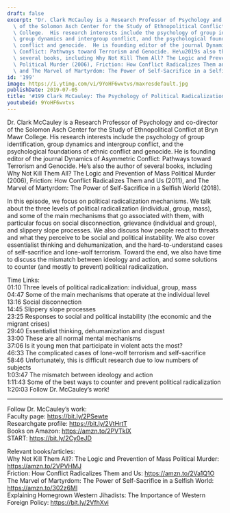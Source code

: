```yaml
---
draft: false
excerpt: "Dr. Clark McCauley is a Research Professor of Psychology and co-director\
  \ of the Solomon Asch Center for the Study of Ethnopolitical Conflict at Bryn Mawr\
  \ College.  His research interests include the psychology of group identification,\
  \ group dynamics and intergroup conflict, and the psychological foundations of ethnic\
  \ conflict and genocide.  He is founding editor of the journal Dynamics of Asymmetric\
  \ Conflict: Pathways toward Terrorism and Genocide. He\u2019s also the author of\
  \ several books, including Why Not Kill Them All? The Logic and Prevention of Mass\
  \ Political Murder (2006), Friction: How Conflict Radicalizes Them and Us (2011),\
  \ and The Marvel of Martyrdom: The Power of Self-Sacrifice in a Selfish World (2018)."
id: '199'
image: https://i.ytimg.com/vi/9YoHF6wvtvs/maxresdefault.jpg
publishDate: 2019-07-05
title: '#199 Clark McCauley: The Psychology of Political Radicalization'
youtubeid: 9YoHF6wvtvs
---
```

<div class="timelinks">

Dr. Clark McCauley is a Research Professor of Psychology and co-director of the Solomon Asch Center for the Study of Ethnopolitical Conflict at Bryn Mawr College.  His research interests include the psychology of group identification, group dynamics and intergroup conflict, and the psychological foundations of ethnic conflict and genocide.  He is founding editor of the journal Dynamics of Asymmetric Conflict: Pathways toward Terrorism and Genocide. He’s also the author of several books, including Why Not Kill Them All? The Logic and Prevention of Mass Political Murder (2006), Friction: How Conflict Radicalizes Them and Us (2011), and The Marvel of Martyrdom: The Power of Self-Sacrifice in a Selfish World (2018).

In this episode, we focus on political radicalization mechanisms. We talk about the three levels of political radicalization (individual, group, mass), and some of the main mechanisms that go associated with them, with particular focus on social disconnection, grievance (individual and group), and slippery slope processes. We also discuss how people react to threats and what they perceive to be social and political instability. We also cover essentialist thinking and dehumanization, and the hard-to-understand cases of self-sacrifice and lone-wolf terrorism. Toward the end, we also have time to discuss the mismatch between ideology and action, and some solutions to counter (and mostly to prevent) political radicalization.

Time Links:  
<time>01:10</time> Three levels of political radicalization: individual, group, mass  
<time>04:47</time> Some of the main mechanisms that operate at the individual level                                                           
<time>13:16</time> Social disconnection                                               
<time>14:45</time> Slippery slope processes                                               
<time>23:25</time> Responses to social and political instability (the economic and the migrant crises)                                                  
<time>29:40</time> Essentialist thinking, dehumanization and disgust  
<time>33:00</time> These are all normal mental mechanisms      
<time>37:06</time> Is it young men that participate in violent acts the most?  
<time>46:33</time> The complicated cases of lone-wolf terrorism and self-sacrifice    
<time>58:46</time> Unfortunately, this is difficult research due to low numbers of subjects  
<time>1:03:47</time> The mismatch between ideology and action  
<time>1:11:43</time> Some of the best ways to counter and prevent political radicalization                                
<time>1:20:03</time> Follow Dr. McCauley’s work!

---

Follow Dr. McCauley’s work:  
Faculty page: https://bit.ly/2PSewte  
Researchgate profile: https://bit.ly/2VtHrtT  
Books on Amazon: https://amzn.to/2PVTklX  
START: https://bit.ly/2Cy0eJD

Relevant books/articles:  
Why Not Kill Them All?: The Logic and Prevention of Mass Political Murder: https://amzn.to/2VPVHMJ  
Friction: How Conflict Radicalizes Them and Us: https://amzn.to/2Va1Q1O  
The Marvel of Martyrdom: The Power of Self-Sacrifice in a Selfish World: https://amzn.to/302z6Ml  
Explaining Homegrown Western Jihadists: The Importance of Western Foreign Policy: https://bit.ly/2VfhXvi
</div>

